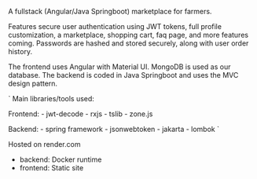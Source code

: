 A fullstack (Angular/Java Springboot) marketplace for farmers. 

Features secure user authentication using JWT tokens, full profile customization, a marketplace, shopping cart, faq page, and more features coming. Passwords are hashed and stored securely, along with user order history.

The frontend uses Angular with Material UI.
MongoDB is used as our database. 
The backend is coded in Java Springboot and uses the MVC design pattern. 

`
Main libraries/tools used:

  Frontend:
    - jwt-decode
    - rxjs
    - tslib
    - zone.js

  Backend:
    - spring framework
    - jsonwebtoken 
    - jakarta
    - lombok
`

Hosted on render.com
  - backend: Docker runtime
  - frontend: Static site
